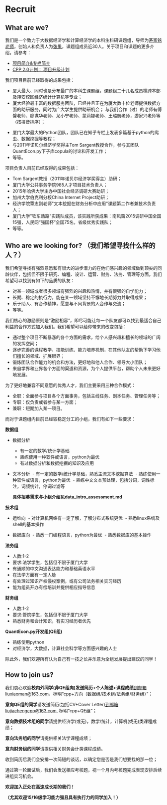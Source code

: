 # Recruit


## What are we?

我们是一个致力于大数据经济学和计算经济学的本科生科研课题组，导师为[茅家铭老师](http://wise.xmu.edu.cn/people/faculty/600cf256_34ab_465b_8f60_d7a15bf56934.html)，创始人和负责人为[张果](http://zhangguo.me)，课题组成员近30人。关于项目和课题的更多介绍，请参考：
- [项目简介&专栏简介](https://zhuanlan.zhihu.com/p/21331379)
- [CPP 2.0计划： 项目升级计划](https://zhuanlan.zhihu.com/p/23572506?refer=xmucpp)


我们项目目前已经取得的成果包括：
<!--审核和揣摩一下用词-->
- 厦大最大、同时也是分布最广的本科生课题组，课题组二十几名成员横跨本部及翔安校区经济统计计算机等专业；
- 厦大经验最丰富的数据服务团队，已经并且正在为厦大数十位老师提供数据方面的助研服务，同时为广大学生提供助研机会；
  与我们合作（过）的老师有傅馨老师、廖谋华老师、龙小宁老师、蒙莉娜老师、王璐航老师，游家兴老师等（按拼音排序）；
<!--@吕昕补充一下老师名单-->
- 厦门大学最大的Python团队，团队已在知乎专栏上发表多篇基于python的爬虫、数据挖掘等教程；
- 与2011年诺贝尔经济学奖得主Tom Sargent教授合作，参与其团队QuantEcon.py下子库copula的讨论和开发工作；
- 等等。



项目负责人目前已经取得的成果包括：
- Tom Sargent教授（2011年诺贝尔经济学奖得主）助研；
- 厦门大学公共事务学院985人才项目技术负责人；
- 2015年哈佛大学主办中国社会经济调研大赛助研；
- 加州大学伯克利分校China Internet Project助研；
- 经济学院覃志刚老师"文本挖掘在财务分析中应用"课题第二作者兼技术负责人；
- 厦门大学"钦车熟路"实践队成员，该实践所获成果：南风窗2015调研中国全国15强，人民网“强国杯”全国75名，省级优秀实践队；
- 等等。




## Who are we looking for? （我们希望寻找什么样的人？）

<!--We are seeking for peers who has strong willingness and great pontential of improvement to be the top in their field of interest, including research, coding, design, operation, finance, legal, management, etc. We hope to find excellent peers with quality as follows:-->

我们希望寻找有强烈意愿和有很大的进步潜力的在他们感兴趣的领域做到顶尖的同龄伙伴，包括但不限于研究、编程、设计、运营、财务、法务、管理等方面。我们希望可以找到有如下的品质的队友：

- 对某一领域或者很多领域有强烈的兴趣和热情，并有很强的自学能力；
- 长期、稳定的执行力，能在某一领域坚持不懈地长期努力并取得成果；
- 乐于助人、有合作精神，愿意与不同背景的人合作与交流；
- 等等。


我们核心的激励原则是“激励相容”，即尽可能让每一个队友都可以找到最适合自己利益的合作方式加入我们。我们希望可以给你带来的改变包括：

- 通过整个项目不断暴涨的各个方面的需求，给个人感兴趣和擅长的领域的广阔的发挥空间；
- 逐步完善的课程教学、技能训练、能力培养机制，在其他队友的帮助下学习他们擅长的领域、扩展眼界；
- 锻炼团队合作能力的机会和方法，更好地和他人合作、领导大小团队；
- 来自学界和业界各个方面的渠道和资源，为个人提供平台，帮助个人未来更好地发展。


为了更好地兼容不同意愿的优秀人才，我们主要采用三种合作模式：

- 全职：全面参与项目各个方面事务，包括主线任务、副本任务、管理任务等；
- 专职：仅负责或者参与某一方面；
- 兼职：短期加入某一项目。

而对于课题组内目前已经较稳定分工的小组，我们有如下一些要求：

**数据组**

- 数据分析
  - 有一定的数学/统计学基础
  - 熟练使用一种软件或语言，python为最优
  - 有过数据分析和数据挖掘的知识及应用
  
- 文本分析
  - 有一定的数学/统计学基础，熟悉主流文本挖掘算法
  - 熟练使用一种软件或语言，python为最优
  - 熟练中文文本预处理，包括分词，词性标注，词频统计，停词过滤等

  **具体招募需求与小组介绍见data_intro_assessment.md**
  
  
**技术组**

- 运维向
  - 对计算机网络有一定了解，了解分布式系统更优
  - 熟悉linux系统及shell的基本操作
  
- 数据库向
  - 熟悉一门编程语言，python为最优
  - 熟悉数据库的基本操作


**法务组**

- 人数:1-2
- 要求:法学学生，包括但不限于厦门大学
- 有通顺的中文沟通表达能力和基础英语水平
- 在法学方面有一定人脉
- 有处理过知识产权侵权案例，或有公司法务相关实习经历
- 能为组员开办有偿培训并提供相应指导信息


**财务组**

- 人数:1-2
- 要求:管院学生，包括但不限于厦门大学
- 熟悉财务和会计知识，有实习经历者优先


**QuantEcon.py开发组(QE组)**

- 熟练使用python
- 对经济学，大数据，计算社会科学等方面感兴趣的人士

除此外，我们欢迎所有认为自己有一技之长并乐意为全组发展提出建议的同学！


## How to join us?

我们衷心欢迎**校内外同学(非QE组向)**发送**简历+个人陈述+课程成绩**到邮箱liuxiaoman@163.com，标明“cpp+方向（数据组/技术组/法务组/财务组）”；

**意向QE组的同学**请发送简历(包括CV+Cover Letter)到邮箱liujiachengcpp@163.com, 标明“cpp+QE组”；

**意向数据技术组的同学**请提供经济学(或无)，数学/统计，计算机(或无)类课程成绩；

**意向法务组的同学**请提供相关法学课程成绩；

**意向财务组的同学**请提供相关财务会计类课程成绩。

收到简历后我们会安排一次简短的谈话，以确定您是否是我们想要找的那一位；

通过第一轮面试后，我们会发送相应考核题，视一个月内考核题完成表现安排后续进组实习机会。

**欢迎加入正处在高速成长期的我们！**

**（尤其欢迎15/16级学习能力强且具有执行力的同学加入！）**

